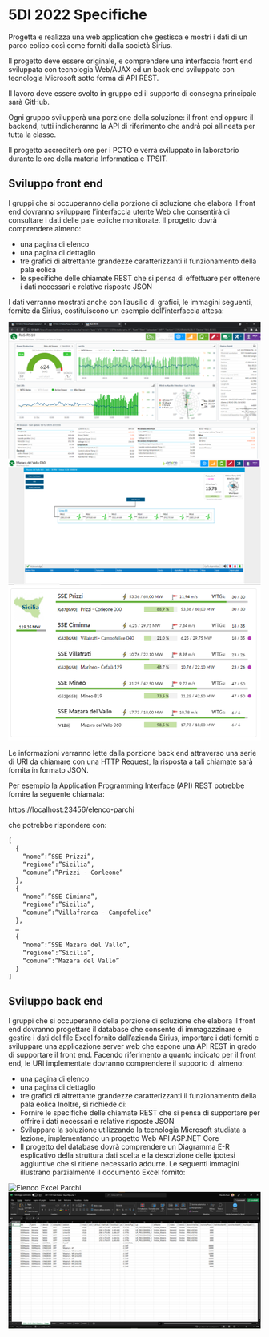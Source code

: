 # 5DI 2022 Specifiche

Progetta e realizza una web application che gestisca e mostri i dati di un parco eolico così come forniti dalla società Sirius. 

Il progetto deve essere originale, e comprendere una interfaccia front end sviluppata con tecnologia Web/AJAX ed un back end sviluppato con tecnologia Microsoft sotto forma di API REST.

Il lavoro deve essere svolto in gruppo ed il supporto di consegna principale sarà GitHub. 

Ogni gruppo svilupperà una porzione della soluzione: il front end oppure il backend, tutti indicheranno la API di riferimento che andrà poi allineata per tutta la classe.

Il progetto accrediterà ore per i PCTO e verrà sviluppato in laboratorio durante le ore della materia Informatica e TPSIT.


## Sviluppo front end
I gruppi che si occuperanno della porzione di soluzione che elabora il front end dovranno sviluppare l’interfaccia utente Web che consentirà di consultare i dati delle pale eoliche monitorate. 
Il progetto dovrà comprendere almeno:
- una pagina di elenco
- una pagina di dettaglio
- tre grafici di altrettante grandezze caratterizzanti il funzionamento della pala eolica
- le specifiche delle chiamate REST che si pensa di effettuare per ottenere i dati necessari e relative risposte JSON

I dati verranno mostrati anche con l’ausilio di grafici, le immagini seguenti, fornite da Sirius, costituiscono un esempio dell’interfaccia attesa:

![Elenco Parchi](10-materiali/elenco-parchi.png)
![Elenco Pale Eoliche](10-materiali/elenco-pale.png)
![Dettaglio Pala Eolica](10-materiali/dettagli-pala.png)

Le informazioni verranno lette dalla porzione back end attraverso una serie di URI da chiamare con una HTTP Request, la risposta a tali chiamate sarà fornita in formato JSON. 

Per esempio la Application Programming Interface (API) REST potrebbe fornire la seguente chiamata:

https://localhost:23456/elenco-parchi

che potrebbe rispondere con:

    [
      {
        “nome”:”SSE Prizzi”,
        “regione”:”Sicilia”,
        “comune”:”Prizzi - Corleone”
      },
      {
        “nome”:”SSE Ciminna”,
        “regione”:”Sicilia”,
        “comune”:”Villafranca - Campofelice”
      },
      …
      {
        “nome”:”SSE Mazara del Vallo”,
        “regione”:”Sicilia”,
        “comune”:”Mazara del Vallo”
      }
    ]

## Sviluppo back end
I gruppi che si occuperanno della porzione di soluzione che elabora il front end dovranno progettare il database che consente di immagazzinare e gestire i dati del file Excel fornito dall’azienda Sirius, importare i dati forniti e sviluppare una applicazione server web che espone una API REST in grado di supportare il front end.
Facendo riferimento a quanto indicato per il front end, le URI implementate dovranno comprendere il supporto di almeno:
- una pagina di elenco
- una pagina di dettaglio
- tre grafici di altrettante grandezze caratterizzanti il funzionamento della pala eolica
Inoltre, si richiede di:
- Fornire le specifiche delle chiamate REST che si pensa di supportare per offrire i dati necessari e relative risposte JSON
- Sviluppare la soluzione utilizzando la tecnologia Microsoft studiata a lezione, implementando un progetto Web API ASP.NET Core
- Il progetto del database dovrà comprendere un Diagramma E-R esplicativo della struttura dati scelta e la descrizione delle ipotesi aggiuntive che si ritiene necessario addurre.
Le seguenti immagini illustrano parzialmente il documento Excel fornito:

![Elenco Excel Parchi](10-materiali/excel-elenco-parchi.png)
![Elenco Excel Pale Eoliche](10-materiali/excel-elenco-pale.png)
